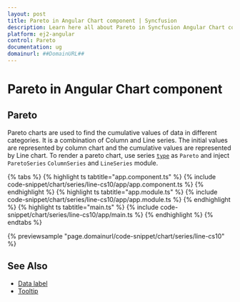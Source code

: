 ```yaml
---
layout: post
title: Pareto in Angular Chart component | Syncfusion
description: Learn here all about Pareto in Syncfusion Angular Chart component of Syncfusion Essential JS 2 and more.
platform: ej2-angular
control: Pareto
documentation: ug
domainurl: ##DomainURL##
---
```


# Pareto in Angular Chart component

## Pareto

Pareto charts are used to find the cumulative values of data in different categories. It is a combination of Column and Line series.
The initial values are represented by column chart and the cumulative values are represented by Line chart.
To render a pareto chart, use series [`type`](https://ej2.syncfusion.com/angular/documentation/api/chart/seriesModel/#type) as `Pareto` and inject `ParetoSeries` `ColumnSeries` and  `LineSeries` module.

{% tabs %}
{% highlight ts tabtitle="app.component.ts" %}
{% include code-snippet/chart/series/line-cs10/app/app.component.ts %}
{% endhighlight %}
{% highlight ts tabtitle="app.module.ts" %}
{% include code-snippet/chart/series/line-cs10/app/app.module.ts %}
{% endhighlight %}
{% highlight ts tabtitle="main.ts" %}
{% include code-snippet/chart/series/line-cs10/app/main.ts %}
{% endhighlight %}
{% endtabs %}
  
{% previewsample "page.domainurl/code-snippet/chart/series/line-cs10" %}

## See Also

* [Data label](./data-labels/)
* [Tooltip](./tool-tip/)
